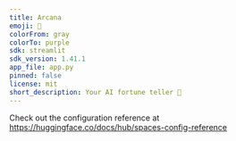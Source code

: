 ```yaml
---
title: Arcana
emoji: 🔮
colorFrom: gray
colorTo: purple
sdk: streamlit
sdk_version: 1.41.1
app_file: app.py
pinned: false
license: mit
short_description: Your AI fortune teller 🔮
---
```


Check out the configuration reference at https://huggingface.co/docs/hub/spaces-config-reference
